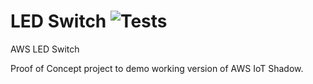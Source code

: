 # LED Switch ![Tests](https://github.com/alexbigkid/abk.ledSwitch/actions/workflows/pipeline.yml/badge.svg)
AWS LED Switch

Proof of Concept project to demo working version of AWS IoT Shadow.
